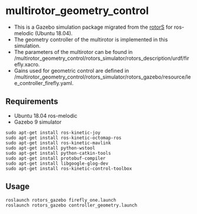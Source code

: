 # multirotor_geometry_control
* This is a Gazebo simulation package migrated from the [rotorS](https://github.com/ethz-asl/rotors_simulator) for ros-melodic (Ubuntu 18.04).
* The geometry controller of the multirotor is implemented in this simulation.
* The parameters of the multirotor can be found in /multirotor_geometry_control/rotors_simulator/rotors_description/urdf/firefly.xacro.
* Gains used for geometric control are defined in /multirotor_geometry_control/rotors_simulator/rotors_gazebo/resource/lee_controller_firefly.yaml.

## Requirements
* Ubuntu 18.04 ros-melodic
* Gazebo 9 simulator

```
sudo apt-get install ros-kinetic-joy 
sudo apt-get install ros-kinetic-octomap-ros 
sudo apt-get install ros-kinetic-mavlink 
sudo apt-get install python-wstool
sudo apt-get install python-catkin-tools 
sudo apt-get install protobuf-compiler 
sudo apt-get install libgoogle-glog-dev 
sudo apt-get install ros-kinetic-control-toolbox
```

## Usage
```
roslaunch rotors_gazebo firefly_one.launch
roslaunch rotors_gazebo controller_geometry.launch
```

